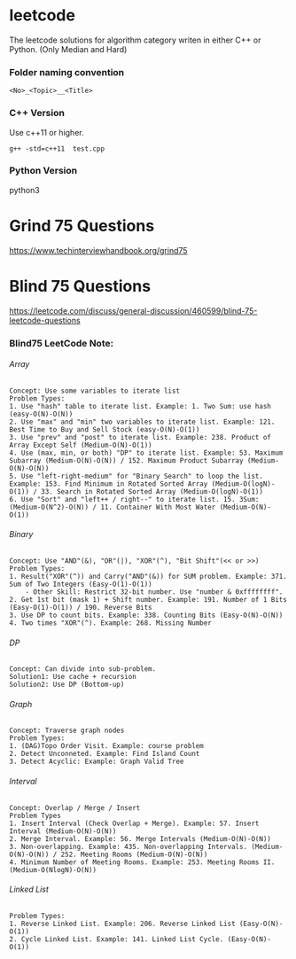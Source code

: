 # leetcode
The leetcode solutions for algorithm category writen in either C++ or Python.
(Only Median and Hard)

### Folder naming convention
```
<No>_<Topic>__<Title>
```

### C++ Version
Use c++11 or higher.
```
g++ -std=c++11  test.cpp
```

### Python Version
python3






# Grind 75 Questions
https://www.techinterviewhandbook.org/grind75








# Blind 75 Questions
https://leetcode.com/discuss/general-discussion/460599/blind-75-leetcode-questions

### Blind75 LeetCode Note:

###### Array
```
Concept: Use some variables to iterate list
Problem Types:
1. Use "hash" table to iterate list. Example: 1. Two Sum: use hash (easy-O(N)-O(N))
2. Use "max" and "min" two variables to iterate list. Example: 121. Best Time to Buy and Sell Stock (easy-O(N)-O(1))
3. Use "prev" and "post" to iterate list. Example: 238. Product of Array Except Self (Medium-O(N)-O(1))
4. Use (max, min, or both) "DP" to iterate list. Example: 53. Maximum Subarray (Medium-O(N)-O(N)) / 152. Maximum Product Subarray (Medium-O(N)-O(N))
5. Use "left-right-medium" for "Binary Search" to loop the list. Example: 153. Find Minimum in Rotated Sorted Array (Medium-O(logN)-O(1)) / 33. Search in Rotated Sorted Array (Medium-O(logN)-O(1))
6. Use "Sort" and "left++ / right--" to iterate list. 15. 3Sum:  (Medium-O(N^2)-O(N)) / 11. Container With Most Water (Medium-O(N)-O(1))
```
###### Binary
```
Concept: Use "AND"(&), "OR"(|), "XOR"(^), "Bit Shift"(<< or >>)
Problem Types:
1. Result("XOR"(^)) and Carry("AND"(&)) for SUM problem. Example: 371. Sum of Two Integers (Easy-O(1)-O(1))
    - Other Skill: Restrict 32-bit number. Use "number & 0xffffffff".
2. Get 1st bit (mask 1) + Shift number. Example: 191. Number of 1 Bits (Easy-O(1)-O(1)) / 190. Reverse Bits
3. Use DP to count bits. Example: 338. Counting Bits (Easy-O(N)-O(N))
4. Two times "XOR"(^). Example: 268. Missing Number 
```

###### DP
```
Concept: Can divide into sub-problem.
Solution1: Use cache + recursion
Solution2: Use DP (Bottom-up)
```

###### Graph
```
Concept: Traverse graph nodes
Problem Types:
1. (DAG)Topo Order Visit. Example: course problem
2. Detect Unconneted. Example: Find Island Count
3. Detect Acyclic: Example: Graph Valid Tree
```


###### Interval
```
Concept: Overlap / Merge / Insert
Problem Types
1. Insert Interval (Check Overlap + Merge). Example: 57. Insert Interval (Medium-O(N)-O(N))
2. Merge Interval. Example: 56. Merge Intervals (Medium-O(N)-O(N))
3. Non-overlapping. Example: 435. Non-overlapping Intervals. (Medium-O(N)-O(N)) / 252. Meeting Rooms (Medium-O(N)-O(N))
4. Minimum Number of Meeting Rooms. Example: 253. Meeting Rooms II. (Medium-O(NlogN)-O(N))
```

###### Linked List
```
Problem Types:
1. Reverse Linked List. Example: 206. Reverse Linked List (Easy-O(N)-O(1))
2. Cycle Linked List. Example: 141. Linked List Cycle. (Easy-O(N)-O(1))
```






